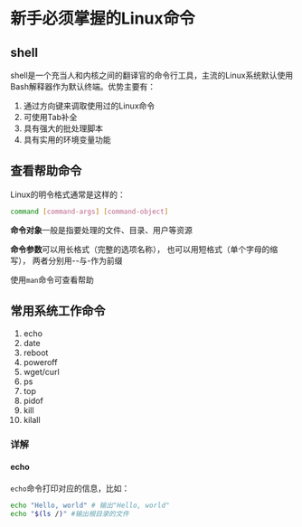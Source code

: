 # 新手必须掌握的Linux命令

## shell

shell是一个充当人和内核之间的翻译官的命令行工具，主流的Linux系统默认使用Bash解释器作为默认终端。优势主要有：

1. 通过方向键来调取使用过的Linux命令
2. 可使用Tab补全
3. 具有强大的批处理脚本
4. 具有实用的环境变量功能

## 查看帮助命令

Linux的明令格式通常是这样的：

```bash
command [command-args] [command-object]
```

**命令对象**一般是指要处理的文件、目录、用户等资源

**命令参数**可以用长格式（完整的选项名称）， 也可以用短格式（单个字母的缩写）， 两者分别用--与-作为前缀

使用`man`命令可查看帮助

## 常用系统工作命令

1. echo
2. date
3. reboot
4. poweroff
5. wget/curl
6. ps
7. top
8. pidof
9. kill
10. kilall

### 详解

#### echo

`echo`命令打印对应的信息，比如：

```bash
echo "Hello, world" # 输出"Hello, world"
echo "$(ls /)" #输出根目录的文件
```
